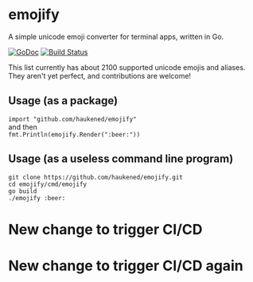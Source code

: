 # emojify
A simple unicode emoji converter for terminal apps, written in Go.

[![GoDoc](https://godoc.org/github.com/haukened/emojify?status.svg)](https://godoc.org/github.com/haukened/emojify) [![Build Status](https://travis-ci.com/haukened/emojify.svg?branch=master)](https://travis-ci.com/haukened/emojify)

This list currently has about 2100 supported unicode emojis and aliases.  They aren't yet perfect, and contributions are welcome!

## Usage (as a package)
`import "github.com/haukened/emojify"`\
and then\
`fmt.Println(emojify.Render(":beer:"))`

## Usage (as a useless command line program)

```
git clone https://github.com/haukened/emojify.git
cd emojify/cmd/emojify
go build
./emojify :beer:
```


# New change to trigger CI/CD
# New change to trigger CI/CD again
